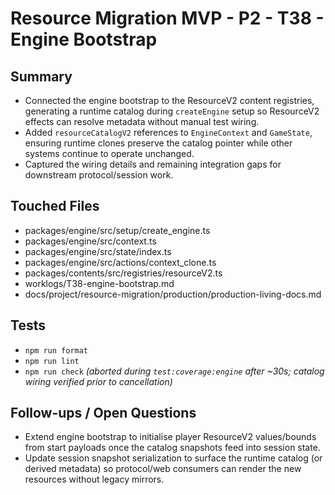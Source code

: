 # Resource Migration MVP - P2 - T38 - Engine Bootstrap

## Summary

- Connected the engine bootstrap to the ResourceV2 content registries, generating a runtime catalog during `createEngine` setup so ResourceV2 effects can resolve metadata without manual test wiring.
- Added `resourceCatalogV2` references to `EngineContext` and `GameState`, ensuring runtime clones preserve the catalog pointer while other systems continue to operate unchanged.
- Captured the wiring details and remaining integration gaps for downstream protocol/session work.

## Touched Files

- packages/engine/src/setup/create_engine.ts
- packages/engine/src/context.ts
- packages/engine/src/state/index.ts
- packages/engine/src/actions/context_clone.ts
- packages/contents/src/registries/resourceV2.ts
- worklogs/T38-engine-bootstrap.md
- docs/project/resource-migration/production/production-living-docs.md

## Tests

- `npm run format`
- `npm run lint`
- `npm run check` _(aborted during `test:coverage:engine` after ~30s; catalog wiring verified prior to cancellation)_

## Follow-ups / Open Questions

- Extend engine bootstrap to initialise player ResourceV2 values/bounds from start payloads once the catalog snapshots feed into session state.
- Update session snapshot serialization to surface the runtime catalog (or derived metadata) so protocol/web consumers can render the new resources without legacy mirrors.
